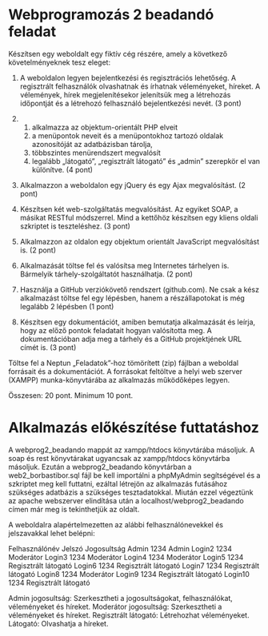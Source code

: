 # Webprogramozás 2 beadandó feladat

Készítsen egy weboldalt egy fiktív cég részére, amely a következő követelményeknek tesz eleget: 
1.	A weboldalon legyen bejelentkezési és regisztrációs lehetőség. A regisztrált felhasználók olvashatnak és írhatnak véleményeket, híreket. A vélemények, hírek megjelenítésekor jelenítsük meg a létrehozás időpontját és a létrehozó felhasználó bejelentkezési nevét. (3 pont) 
2.	1. alkalmazza az objektum-orientált PHP elveit
    2. a menüpontok neveit és a menüpontokhoz tartozó oldalak azonosítóját az adatbázisban tárolja,
    3. többszintes menürendszert megvalósít
    4. legalább „látogató”, „regisztrált látogató” és „admin” szerepkör el van különítve. (4 pont)
3.	Alkalmazzon a weboldalon egy jQuery és egy Ajax megvalósítást. (2 pont) 
4.	Készítsen két web-szolgáltatás megvalósítást. Az egyiket SOAP, a másikat RESTful módszerrel. Mind a kettőhöz készítsen egy kliens oldali szkriptet is teszteléshez. (3 pont)
5.	Alkalmazzon az oldalon egy objektum orientált JavaScript megvalósítást is. (2 pont)

6.	Alkalmazását töltse fel és valósítsa meg Internetes tárhelyen is. Bármelyik tárhely-szolgáltatót használhatja.  (2 pont)
7.	Használja a GitHub verziókövető rendszert (github.com). Ne csak a kész alkalmazást töltse fel egy lépésben, hanem a részállapotokat is még legalább 2 lépésben (1 pont)
8.	Készítsen egy dokumentációt, amiben bemutatja alkalmazását és leírja, hogy az előző pontok feladatait hogyan valósította meg. A dokumentációban adja meg a tárhely és a GitHub projektjének URL címét is. (3 pont)

Töltse fel a Neptun „Feladatok”-hoz tömörített (zip) fájlban a weboldal forrásait és a dokumentációt. 
A forrásokat feltöltve a helyi web szerver (XAMPP) munka-könyvtárába az alkalmazás működőképes legyen.

Összesen: 20 pont. 
Minimum 10 pont.

# Alkalmazás előkészítése futtatáshoz

A webprog2_beadando mappát az xampp/htdocs könyvtárába másoljuk. A soap és rest könyvtárakat ugyancsak az xampp/htdocs könyvtárba másoljuk. Ezután a webprog2_beadando könyvtárban a web2_borbastibor.sql fájl be kell importálni a phpMyAdmin segítségével és a szkriptet meg kell futtatni, ezáltal létrejön az alkalmazás futásához szükséges adatbázis a szükséges tesztadatokkal. Miután ezzel végeztünk az apache webszerver elindítása után a localhost/webprog2_beadando címen már meg is tekinthetjük az oldalt.

A weboldalra alapértelmezetten az alábbi felhasználónevekkel és jelszavakkal lehet belépni:

Felhasználónév	Jelszó	Jogosultság
Admin	        1234	Admin
Login2	        1234	Moderátor
Login3	        1234	Moderátor
Login4	        1234	Moderátor
Login5	        1234	Regisztrált látogató
Login6	        1234	Regisztrált látogató
Login7	        1234	Regisztrált látogató
Login8	        1234	Moderátor
Login9	        1234	Regisztrált látogató
Login10	        1234	Regisztrált látogató

Admin jogosultság: Szerkesztheti a jogosultságokat, felhasználókat, véleményeket és híreket.
Moderátor jogosultság: Szerkesztheti a véleményeket és híreket.
Regisztrált látogató: Létrehozhat véleményeket.
Látogató: Olvashatja a híreket.

